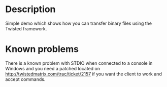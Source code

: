 Description
===
Simple demo which shows how you can transfer binary files using the Twisted framework.

Known problems
===
There is a known problem with STDIO when connected to a console in Windows and you need a patched located on http://twistedmatrix.com/trac/ticket/2157 if you want the client to work and accept commands.